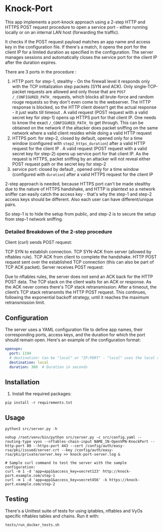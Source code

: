 
# Knock-Port

This app implements a port-knock approach using a 2-step HTTP and HTTPS POST request procedure to open a service port - either running locally or on an internal LAN host (forwarding the traffic).

It checks if the POST request payload matches an app name and access key in the configuration file. If there's a match, it opens the port for the client IP for a limited duration as specified in the configuration. The server manages sessions and automatically closes the service port for the client IP after the duration expires.

There are 3 ports in the procedure :
1. HTTP port: for step-1, stealthy - On the firewall level it responds only with the TCP initialization step packets (SYN and ACK). Only single-TCP-packet requests are allowed and only those that are `POST /_CONFIGURED_PATH_` requests, which blocks all brute-force and random rouge requests so they don't even come to the webserver. The HTTP response is blocked, so the HTTP client doesn't get the actual response - it just waits till timeout . A valid request (POST request with a valid secret key for step-1) opens up HTTPS port for that client IP. One needs to know the exact `/_CONFIGURED_PATH_` to get through. This can be obtained on the network if the attacker does packet sniffing on the same network where a valid client resides while doing a valid HTTP request
2. HTTPS port: for step-2, closed by default, opened only for a time window (configured with `step2_https_duration`) after a valid HTTP request for the client IP . A valid request (POST request with a valid secret key for step-2) opens up service port for that client IP. As the request is HTTPS, packet sniffing by an attacker will not reveal either POST request path or the secret key for step-2
3. service port: closed by default , opened only for a time window (configured with `duration`) after a valid HTTPS request for the client IP


2-step approach is needed, because HTTPS port can't be made stealthy due to the nature of HTTPS handshake, and HTTP is plaintext so a network sniffer can easily catch the access key - that's why the step-1 and step-2 access keys should be different. Also each user can have different/unique pairs.

So step-1 is to hide the setup from public, and step-2 is to secure the setup from step-1 network sniffing.

### Detailed Breakdown of the 2-step procedure
Client (curl) sends POST request:

TCP SYN to establish connection.
TCP SYN-ACK from server (allowed by nftables rule).
TCP ACK from client to complete the handshake.
HTTP POST request sent over the established TCP connection (this can also be part of TCP ACK packet).
Server receives POST request:

Due to nftables rules, the server does not send an ACK back for the HTTP POST data.
The TCP stack on the client waits for an ACK or response. As the ACK never comes there's TCP stack retransmission:
After a timeout, the client’s TCP stack retransmits the HTTP POST request.
This continues, following the exponential backoff strategy, until it reaches the maximum retransmission limit.


## Configuration
The server uses a YAML configuration file to define app names, their corresponding ports, access keys, and the duration for which the port should remain open. Here's an example of the configuration format:
```yaml
openvpn:
  port: 1194
  # destination: Can be "local" or "IP:PORT" - "local" uses the local server, "IP:PORT" forwards requests to the specified IP address and port
  destination: local
  duration: 300  # Duration in seconds
```

## Installation
1. Install the required packages:
```
pip install -r requirements.txt
```

## Usage
```
python3 src/server.py -h

nohup /root/venv/bin/python src/server.py -c src/config.yaml --routing-type vyos --nftables-chain-input NAME_IN-OpenVPN-KnockPort --http-port 80 --https-port 443 --cert /config/auth/easy-rsa/pki/issued/server.crt --key /config/auth/easy-rsa/pki/private/server.key >> knock-port-server.log &

# Sample curl command to test the server with the sample configuration:
curl -m 1 -d 'app=app1&access_key=secret123' http://knock-port.example.com/step-1
curl -m 1 -d 'app=app1&access_key=secret456' -k https://knock-port.example.com/step-2
```


## Testing
There's a Unittest suite of tests for using iptables, nftables and VyOs specific nftables tables and chains. Run it with:
```
tests/run_docker_tests.sh
```
